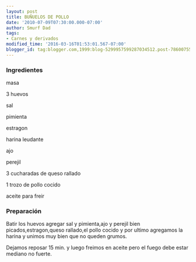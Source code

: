 ```yaml
---
layout: post
title: BUÑUELOS DE POLLO
date: '2010-07-09T07:30:00.000-07:00'
author: Smurf Dad
tags:
- Carnes y derivados
modified_time: '2016-03-16T01:53:01.567-07:00'
blogger_id: tag:blogger.com,1999:blog-5299957599287034512.post-786007557581447965
---
```


<h3>Ingredientes</h3>

masa

3 huevos

sal

pimienta

estragon

harina leudante

ajo

perejil

3 cucharadas de queso rallado

1 trozo de pollo cocido

aceite para freir

<h3>Preparación</h3>

Batir los huevos agregar sal y pimienta,ajo y perejil bien picados,estragon,queso rallado,el pollo cocido y por ultimo agregamos la harina y unimos muy bien que no queden grumos.

Dejamos reposar 15 min. y luego freimos en aceite pero el fuego debe estar mediano no fuerte.


